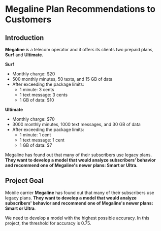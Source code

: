 # Megaline Plan Recommendations to Customers

## Introduction

**Megaline** is a telecom operator and it offers its clients two prepaid plans, **Surf** and **Ultimate**.

**Surf**

- Monthly charge: &dollar;20
- 500 monthly minutes, 50 texts, and 15 GB of data
- After exceeding the package limits:
  - 1 minute: 3 cents
  - 1 text message: 3 cents
  - 1 GB of data: &dollar;10

**Ultimate**

- Monthly charge: &dollar;70
- 3000 monthly minutes, 1000 text messages, and 30 GB of data
- After exceeding the package limits:
  - 1 minute: 1 cent
  - 1 text message: 1 cent
  - 1 GB of data: &dollar;7

Megaline has found out that many of their subscribers use legacy plans. **They want to develop a model that would analyze subscribers' behavior and recommend one of Megaline's newer plans: Smart or Ultra**.

## Project Goal

Mobile carrier **Megaline** has found out that many of their subscribers use legacy plans. **They want to develop a model that would analyze subscribers' behavior and recommend one of Megaline's newer plans: Smart or Ultra**.

We need to develop a model with the highest possible accuracy. In this project, the threshold for accuracy is 0.75.
